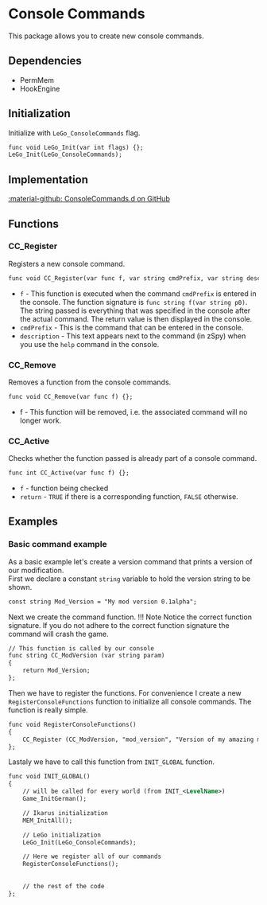 # Console Commands
This package allows you to create new console commands.

## Dependencies

- PermMem
- HookEngine

## Initialization
Initialize with `LeGo_ConsoleCommands` flag.
```dae
func void LeGo_Init(var int flags) {};
LeGo_Init(LeGo_ConsoleCommands);
```

## Implementation
[:material-github: ConsoleCommands.d on GitHub](https://github.com/Lehona/LeGo/blob/dev/ConsoleCommands.d)

## Functions

### CC_Register
Registers a new console command.
```dae
func void CC_Register(var func f, var string cmdPrefix, var string description) {};
```

- `f` - This function is executed when the command `cmdPrefix` is entered in the console. The function signature is `func string f(var string p0)`. The string passed is everything that was specified in the console after the actual command. The return value is then displayed in the console.
- `cmdPrefix` - This is the command that can be entered in the console.
- `description` - This text appears next to the command (in zSpy) when you use the `help` command in the console.

### CC_Remove
Removes a function from the console commands.
```dae
func void CC_Remove(var func f) {};
```

- f - This function will be removed, i.e. the associated command will no longer work.

### CC_Active
Checks whether the function passed is already part of a console command.
```dae
func int CC_Active(var func f) {};
```

- `f` - function being checked
- `return` - `TRUE` if there is a corresponding function, `FALSE` otherwise.

## Examples

### Basic command example
As a basic example let's create a version command that prints a version of our modification.  
First we declare a constant `string` variable to hold the version string to be shown.
```dae
const string Mod_Version = "My mod version 0.1alpha";
```
Next we create the command function.
!!! Note
    Notice the correct function signature. If you do not adhere to the correct function signature the command will crash the game.

```dae
// This function is called by our console
func string CC_ModVersion (var string param)
{
	return Mod_Version;
};
```
Then we have to register the functions. For convenience I create a new `RegisterConsoleFunctions` function to initialize all console commands. The function is really simple.
```dae
func void RegisterConsoleFunctions()
{
	CC_Register (CC_ModVersion, "mod_version", "Version of my amazing mod.");
};
```
Lastaly we have to call this function from `INIT_GLOBAL` function.
```dae
func void INIT_GLOBAL()
{
	// will be called for every world (from INIT_<LevelName>)
	Game_InitGerman();

    // Ikarus initialization
	MEM_InitAll();

    // LeGo initialization
    LeGo_Init(LeGo_ConsoleCommands);

    // Here we register all of our commands
    RegisterConsoleFunctions();
    
    
    // the rest of the code 
};
```

